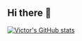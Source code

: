 ## Hi there 👋

[![Victor's GitHub stats](https://github-readme-stats.vercel.app/api?username=victorHSS)](https://github.com/victorHSS/github-readme-stats)
<!--
**victorHSS/victorHSS** is a ✨ _special_ ✨ repository because its `README.md` (this file) appears on your GitHub profile.

Here are some ideas to get you started:

- 🔭 I’m currently working on ...
- 🌱 I’m currently learning ...
- 👯 I’m looking to collaborate on ...
- 🤔 I’m looking for help with ...
- 💬 Ask me about ...
- 📫 How to reach me: ...
- 😄 Pronouns: ...
- ⚡ Fun fact: ...
-->
